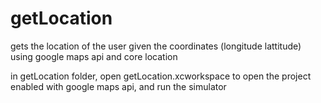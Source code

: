 # getLocation
gets the location of the user given the coordinates (longitude lattitude) using google maps api and core location

in getLocation folder, open getLocation.xcworkspace to open the project enabled with google maps api, and run the simulator




